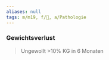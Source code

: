 ```yaml
---
aliases: null
tags: m/m19, f/🦀, a/Pathologie
---
```

### Gewichtsverlust
> Ungewollt >10% KG in 6 Monaten